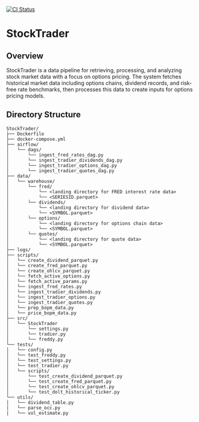 [![CI Status](https://github.com/thammo4/StockTrader/actions/workflows/ci.yml/badge.svg)](https://github.com/thammo4/StockTrader/actions)
# StockTrader

## Overview

StockTrader is a data pipeline for retrieving, processing, and analyzing stock market data with a focus on options pricing. The system fetches historical market data including options chains, dividend records, and risk-free rate benchmarks, then processes this data to create inputs for options pricing models.

## Directory Structure
```
StockTrader/
├── Dockerfile
├── docker-compose.yml
├── airflow/
│   └── dags/
│       └── ingest_fred_rates_dag.py
│       └── ingest_tradier_dividends_dag.py
│       └── ingest_tradier_options_dag.py
│       └── ingest_tradier_quotes_dag.py
├── data/
│   └── warehouse/
│       └── fred/
│           └── <landing directory for FRED interest rate data>
│           └── <SERIESID.parquet>
│       └── dividends/
│           └── <landing directory for dividend data>
│           └── <SYMBOL.parquet>
│       └── options/
│           └── <landing directory for options chain data>
│           └── <SYMBOL.parquet>
│       └── quotes/
│           └── <landing directory for quote data>
│           └── <SYMBOL.parquet>
├── logs/
├── scripts/
│   └── create_dividend_parquet.py
│   └── create_fred_parquet.py
│   └── create_ohlcv_parquet.py
│   └── fetch_active_options.py
│   └── fetch_active_params.py
│   └── ingest_fred_rates.py
│   └── ingest_tradier_dividends.py
│   └── ingest_tradier_options.py
│   └── ingest_tradier_quotes.py
│   └── prep_bopm_data.py
│   └── price_bopm_data.py
├── src/
│   └── StockTrader
│       └── settings.py
│       └── tradier.py
│       └── freddy.py
└── tests/
│   └── config.py
│   └── test_freddy.py
│   └── test_settings.py
│   └── test_tradier.py
│   └── scripts/
│       └── test_create_dividend_parquet.py
│       └── test_create_fred_parquet.py
│       └── test_create_ohlcv_parquet.py
│       └── test_dolt_historical_ticker.py
└── utils/
│   └── dividend_table.py
|   └── parse_occ.py
|   └── vol_estimate.py
```
